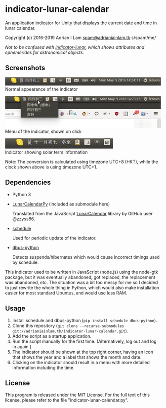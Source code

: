 # indicator-lunar-calendar

An application indicator for Unity that displays the current date and time
in lunar calendar.

Copyright (c) 2016-2019 Adrian I Lam <spam@adrianiainlam.tk> s/spam/me/

*Not to be confused with [indicator-lunar][1], which shows attributes and
ephemerides for astronomical objects.*

[1]: https://launchpad.net/~thebernmeister/+archive/ubuntu/ppa

## Screenshots

![indicator normal][sc1]  
Normal appearance of the indicator

![indicator menu][sc2]  
Menu of the indicator, shown on click

![indicator with solar term][sc3]  
Indicator showing solar term information

Note: The conversion is calculated using timezone UTC+8 (HKT), while the clock
shown above is using timezone UTC+1.

[sc1]: screenshots/sc1.png
[sc2]: screenshots/sc2.png
[sc3]: screenshots/sc3.png

## Dependencies

 - Python 3

 - [LunarCalendarPy][lcp] (included as submodule here)

   Translated from the JavaScript [LunarCalendar][lc] library by GitHub user
   @zzyss86.

   [lc]: https://github.com/zzyss86/LunarCalendar
   [lcp]: https://adrianiainlam.tk/git/?p=LunarCalendarPy.git;a=summary

 - [schedule][schedule]

   Used for periodic update of the indicator.

   [schedule]: https://pypi.org/project/schedule/

 - [dbus-python][dbus]

   Detects suspends/hibernates which would cause incorrect timings
   used by schedule.

   [dbus]: https://pypi.org/project/dbus-python/

This indicator used to be written in JavaScript (node.js) using the
node-gtk package, but it was eventually abandoned, got replaced,
the replacement was abandoned, etc. The situation was a bit too messy
for me so I decided to just rewrite the whole thing in Python, which
would also make installation easier for most standard Ubuntus, and
would use less RAM.


## Usage

 1. Install schedule and dbus-python (`pip install schedule dbus-python`).
 2. Clone this repository (`git clone --recurse-submodules git://adrianiainlam.tk/indicator-lunar-calendar.git`).
 3. Add the script as a startup application.
 4. Run the script manually for the first time. (Alternatively, log out
    and log in again.)
 5. The indicator should be shown at the top right corner, having an icon
    that shows the year and a label that shows the month and date.
 6. Clicking on the indicator should result in a menu with more detailed
    information including the time.

## License

This program is released under the MIT License. For the full text of this
license, please refer to the file "indicator-lunar-calendar.py".
